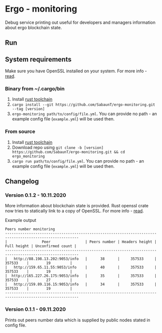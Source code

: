 # Ergo - monitoring
Debug service printing out useful for developers and managers information about ergo blockchain state.

## Run
## System requirements
Make sure you have OpenSSL installed on your system. For more info - [read](https://docs.rs/openssl/0.10.30/openssl/#building).
### Binary from ~/.cargo/bin
1. Install [rust toolchain](https://github.com/rust-lang/rustup)
2. `cargo install --git https://github.com/SabaunT/ergo-monitoring.git --tag [version]`
3. `ergo-monitoring path/to/config/file.yml`. You can provide no path - an example config file (`example.yml`) will be used then.
### From source
1. Install [rust toolchain](https://github.com/rust-lang/rustup)
2. Download repo using `git clone -b [version] https://github.com/SabaunT/ergo-monitoring.git && cd ergo_monitoring`
3. `cargo run path/to/config/file.yml`. You can provide no path - an example config file (`example.yml`) will be used then.


## Changelog
### Version 0.1.2 - 10.11.2020
More information about blockchain state is provided. Rust openssl crate now tries to statically link to a copy of
OpenSSL. For more info - [read](https://docs.rs/openssl/0.10.30/openssl/#vendored).  

Example output
```
Peers number monitoring
--------------------------------------------------------------------------------------------------------
|                Peer                | Peers number | Headers height | Full height | Unconfirmed count |
--------------------------------------------------------------------------------------------------------
|   http://88.198.13.202:9053/info   |      38      |     357533     |   357533    |        19         |
|   http://159.65.11.55:9053/info    |      40      |     357533     |   357533    |        19         |
|  http://165.227.26.175:9053/info   |      35      |     357533     |   357533    |        27         |
|   http://159.89.116.15:9053/info   |      34      |     357533     |   357533    |        19         |
--------------------------------------------------------------------------------------------------------

```
### Version 0.1.1 - 09.11.2020
Prints out peers number data which is supplied by public nodes stated in config file.
